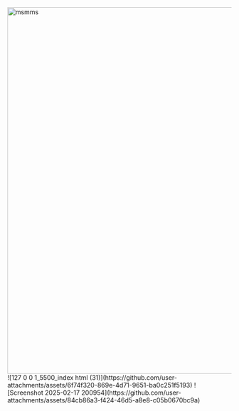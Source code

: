 <img width="826" alt="msmms" src="https://github.com/user-attachments/assets/1c5d5b5b-c252-45ab-a9cb-80b8ff26417c" />
![127 0 0 1_5500_index html (31)](https://github.com/user-attachments/assets/6f74f320-869e-4d71-9651-ba0c251f5193)
![Screenshot 2025-02-17 200954](https://github.com/user-attachments/assets/84cb86a3-f424-46d5-a8e8-c05b0670bc9a)






